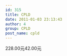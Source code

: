 ```yaml
---
id: 315
title: CPLD
date: 2011-01-03 23:13:43
author: 4
group: CPLD
post_name: cpld
---
```


228.00元42.00元